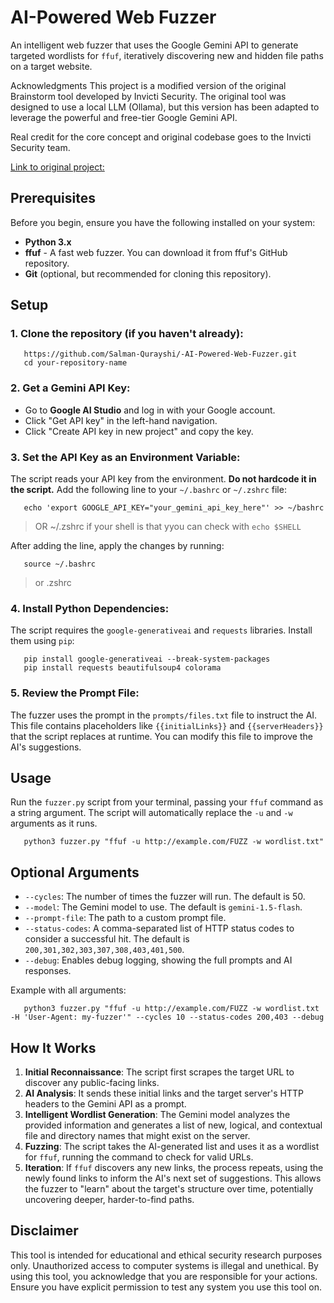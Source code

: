 
# AI-Powered Web Fuzzer

An intelligent web fuzzer that uses the Google Gemini API to generate targeted wordlists for `ffuf`, iteratively discovering new and hidden file paths on a target website.

Acknowledgments
This project is a modified version of the original Brainstorm tool developed by Invicti Security. The original tool was designed to use a local LLM (Ollama), but this version has been adapted to leverage the powerful and free-tier Google Gemini API.

Real credit for the core concept and original codebase goes to the Invicti Security team.

[Link to original project:](https://github.com/Invicti-Security/brainstorm)


## Prerequisites

Before you begin, ensure you have the following installed on your system:
* **Python 3.x**
* **ffuf** - A fast web fuzzer. You can download it from ffuf's GitHub repository.
* **Git** (optional, but recommended for cloning this repository).

## Setup

### 1. **Clone the repository** (if you haven't already):
```
   https://github.com/Salman-Qurayshi/-AI-Powered-Web-Fuzzer.git
   cd your-repository-name
```
### 2. **Get a Gemini API Key**:
  * Go to **Google AI Studio** and log in with your Google account.
  * Click "Get API key" in the left-hand navigation.
  * Click "Create API key in new project" and copy the key.

### 3. **Set the API Key as an Environment Variable**: 
The script reads your API key from the environment. **Do not hardcode it in the script.** Add the following line to your `~/.bashrc` or `~/.zshrc` file:
```
   echo 'export GOOGLE_API_KEY="your_gemini_api_key_here"' >> ~/bashrc 
```
>  OR ~/.zshrc if your shell is that
> yyou can check with `echo $SHELL`

After adding the line, apply the changes by running:
```
   source ~/.bashrc
```
> or .zshrc

### 4. **Install Python Dependencies**: 
The script requires the `google-generativeai` and `requests` libraries. Install them using `pip`:
```
   pip install google-generativeai --break-system-packages
   pip install requests beautifulsoup4 colorama
```

### 5. **Review the Prompt File**: 
The fuzzer uses the prompt in the `prompts/files.txt` file to instruct the AI. This file contains placeholders like `{{initialLinks}}` and `{{serverHeaders}}` that the script replaces at runtime. You can modify this file to improve the AI's suggestions.

## Usage

Run the `fuzzer.py` script from your terminal, passing your `ffuf` command as a string argument. The script will automatically replace the `-u` and `-w` arguments as it runs.
```
   python3 fuzzer.py "ffuf -u http://example.com/FUZZ -w wordlist.txt"
```

## Optional Arguments

* `--cycles`: The number of times the fuzzer will run. The default is 50.
* `--model`: The Gemini model to use. The default is `gemini-1.5-flash`.
* `--prompt-file`: The path to a custom prompt file.
* `--status-codes`: A comma-separated list of HTTP status codes to consider a successful hit. The default is `200,301,302,303,307,308,403,401,500`.
* `--debug`: Enables debug logging, showing the full prompts and AI responses.

Example with all arguments:
```
   python3 fuzzer.py "ffuf -u http://example.com/FUZZ -w wordlist.txt -H 'User-Agent: my-fuzzer'" --cycles 10 --status-codes 200,403 --debug
```


## How It Works

1. **Initial Reconnaissance**: The script first scrapes the target URL to discover any public-facing links.
2. **AI Analysis**: It sends these initial links and the target server's HTTP headers to the Gemini API as a prompt.
3. **Intelligent Wordlist Generation**: The Gemini model analyzes the provided information and generates a list of new, logical, and contextual file and directory names that might exist on the server.
4. **Fuzzing**: The script takes the AI-generated list and uses it as a wordlist for `ffuf`, running the command to check for valid URLs.
5. **Iteration**: If `ffuf` discovers any new links, the process repeats, using the newly found links to inform the AI's next set of suggestions. This allows the fuzzer to "learn" about the target's structure over time, potentially uncovering deeper, harder-to-find paths.

## Disclaimer

This tool is intended for educational and ethical security research purposes only. Unauthorized access to computer systems is illegal and unethical. By using this tool, you acknowledge that you are responsible for your actions. Ensure you have explicit permission to test any system you use this tool on.

